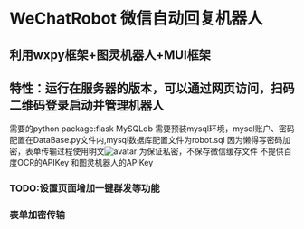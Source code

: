 # WeChatRobot 微信自动回复机器人
## 利用wxpy框架+图灵机器人+MUI框架
## 特性：运行在服务器的版本，可以通过网页访问，扫码二维码登录启动并管理机器人
需要的python package:flask MySQLdb 
需要预装mysql环境，mysql账户、密码配置在DataBase.py文件内,mysql数据库配置文件为robot.sql
因为懒得写密码加密，表单传输过程使用明文![avatar](https://ss0.bdstatic.com/70cFvHSh_Q1YnxGkpoWK1HF6hhy/it/u=372837488,2096860054&fm=27&gp=0.jpg)
为保证私密，不保存微信缓存文件
不提供百度OCR的APIKey 和图灵机器人的APIKey
### TODO:设置页面增加一键群发等功能
###      表单加密传输